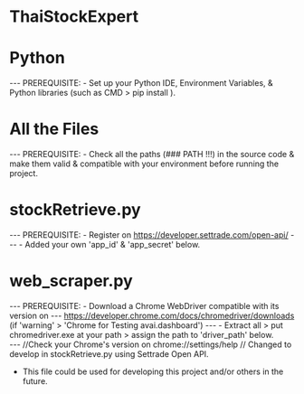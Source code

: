 # ThaiStockExpert

# Python
--- PREREQUISITE: - Set up your Python IDE, Environment Variables, & Python libraries (such as CMD > pip install <package-name>).  

# All the Files
--- PREREQUISITE: - Check all the paths (### PATH !!!) in the source code & make them valid & compatible with your environment before running the project.  

# stockRetrieve.py
--- PREREQUISITE: - Register on https://developer.settrade.com/open-api/
---                           - Added your own 'app_id' & 'app_secret' below. 

# web_scraper.py
--- PREREQUISITE: - Download a Chrome WebDriver compatible with its version on
---                   	      https://developer.chrome.com/docs/chromedriver/downloads (if 'warning' > 'Chrome for Testing avai.dashboard')
---                            - Extract all > put chromedriver.exe at your path > assign the path to 'driver_path' below.  
---                   	//Check your Chrome's version on chrome://settings/help
// Changed to develop in stockRetrieve.py  using Settrade Open API. 
- This file could be used for developing this project and/or others in the future.